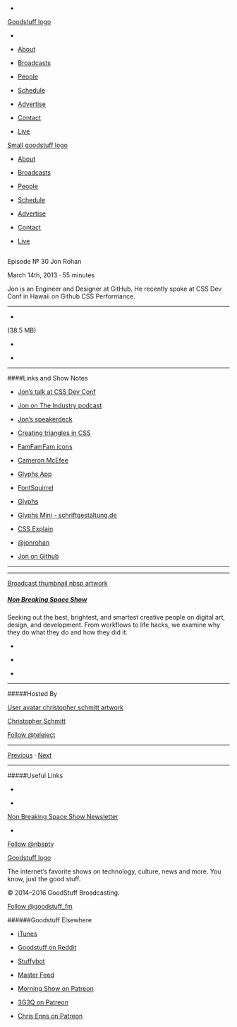 

-
[Goodstuff logo](http://www.goodstuff.fm/)[](/assets/goodstuff_logo-17c1fe6f378352de5d7345f76152130b.svg)

-


-  [About](/about)

-  [Broadcasts](/broadcasts)

-  [People](/people)

-  [Schedule](/schedule)

-  [Advertise](/advertise)

-  [Contact](/contact)

-  [Live](/live)


[Small goodstuff logo](http://www.goodstuff.fm/)[](/assets/small_goodstuff_logo-bf032e72b9ec41494f4d90905f1ad619.svg)


-  [About](/about)

-  [Broadcasts](/broadcasts)

-  [People](/people)

-  [Schedule](/schedule)

-  [Advertise](/advertise)

-  [Contact](/contact)

-  [Live](/live)


##
Episode № 30
Jon Rohan


March 14th, 2013
&middot;
55
minutes


Jon is an Engineer and Designer at GitHub. He recently spoke at CSS Dev Conf in Hawaii on Github CSS Performance.


------------------------------


-
[](http://podcasts-1.feedpress.co/10609/nbsp-30.mp3)(38.5 MB)

-
[](http://twitter.com/intent/tweet?text=Non%20Breaking%20Space%20Show%20%E2%84%96%2030%20on%20@goodstuff_fm%20-%20http://goodstuff.fm/nbsp/30)

-
[](http://www.facebook.com/sharer/sharer.php?u=http://goodstuff.fm/nbsp/30)


------------------------------


####Links and Show Notes

-  [Jon’s talk at CSS Dev Conf](https://vimeo.com/54990931)

-  [Jon on The Industry podcast](http://theindustry.cc/2012/07/05/14-retina-all-the-things-octicons-pictos-4-foundation-3-and-the-new-twitter-logo/)

-  [Jon’s speakerdeck](https://speakerdeck.com/jonrohan/githubs-css-performance)

-  [Creating triangles in CSS](http://jonrohan.me/guide/css/creating-triangles-in-css/)

-  [FamFamFam icons](http://www.famfamfam.com/lab/icons/)

-  [Cameron McEfee](http://www.cameronmcefee.com)

-  [Glyphs App](http://glyphsapp.com)

-  [FontSquirrel](http://www.fontsquirrel.com)

-  [Glyphs](http://target.georiot.com/Proxy.ashx?tsid=528&GR_URL=https%253A%252F%252Fitunes.apple.com%252Fus%252Fapp%252Fglyphs%252Fid416987633%253Fmt%253D12%2526uo%253D4%2526partnerId%253D30)

-  [Glyphs Mini - schriftgestaltung.de](http://target.georiot.com/Proxy.ashx?tsid=528&GR_URL=https%253A%252F%252Fitunes.apple.com%252Fus%252Fapp%252Fglyphs-mini%252Fid469036911%253Fmt%253D12%2526uo%253D4%2526partnerId%253D30)

-  [CSS Explain](http://josh.github.com/css-explain/)

-  [@jonrohan](http://www.twitter.com/jonrohan)

-  [Jon on Github](https://github.com/jonrohan)


------------------------------


------------------------------


[Broadcast thumbnail nbsp artwork](/nbsp)[](https://goodstuffs3.s3.amazonaws.com/uploads/broadcast/image/19/broadcast_thumbnail_nbsp_artwork.png)

##### [Non Breaking Space Show](/nbsp)


Seeking out the best, brightest, and smartest creative people on digital art, design, and development. From workflows to life hacks, we examine why they do what they do and how they did it.

-
[](http://itunes.apple.com/us/podcast/the-non-breaking-space-show/id507162981)

-
[](http://feeds.goodstuff.fm/nbsp)

-
[](mailto:chris@goodstuff.fm?cc=sponsorship%40goodstuff.fm&subject=%5BGoodStuff%20FM%5D%20Sponsorship%20Inquiry%20for%20Non%20Breaking%20Space%20Show)


------------------------------


#####Hosted By


[User avatar christopher schmitt artwork](/people/christopher-schmitt)[](https://goodstuffs3.s3.amazonaws.com/uploads/user/avatar/20/user_avatar_christopher-schmitt_artwork.png)

[Christopher Schmitt](/people/christopher-schmitt)


[Follow @teleject](https://twitter.com/teleject)


------------------------------


[Previous](/nbsp/29)
&middot;
[Next](/nbsp/31)


------------------------------


#####Useful Links

-
[](mailto:chris@goodstuff.fm?subject=%5BGoodstuff%20FM%5D%20Feedback%20for%20Non%20Breaking%20Space%20Show)

-
[Non Breaking Space Show Newsletter](http://www.goodstuff.fm/nbsp/newsletter)


-
[Follow @nbsptv](https://twitter.com/nbsptv)


[Goodstuff logo](http://www.goodstuff.fm/)[](/assets/goodstuff_logo-17c1fe6f378352de5d7345f76152130b.svg)


The internet’s favorite shows on technology, culture, news and more. You know, just the good stuff.


&copy; 2014&ndash;2016 GoodStuff Broadcasting.

[Follow @goodstuff_fm](https://twitter.com/goodstufffm)


######Goodstuff Elsewhere

-  [iTunes](https://itunes.apple.com/us/artist/goodstuff-fm/id843385597?mt=2)

-  [Goodstuff on Reddit](https://www.reddit.com/r/Goodstuff_fm/)

-  [Stuffybot](http://stuffybot.goodstuff.fm)

-  [Master Feed](/master/feed)

-  [Morning Show on Patreon](https://www.patreon.com/morningshow)

-  [3G3Q on Patreon](https://www.patreon.com/3g3q)

-  [Chris Enns on Patreon](https://www.patreon.com/ichris)
